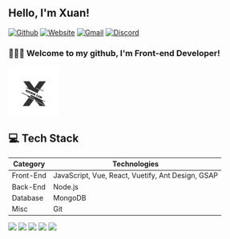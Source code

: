 ## Hello, I'm Xuan!
[![Github](https://img.shields.io/badge/-Github-333?style=flat&logo=Github&logoColor=white)](https://github.com/xuanlin129)
[![Website](https://img.shields.io/badge/-Website-orange?style=flat&logo=GoogleChrome&logoColor=white)](https://xuanlin129.github.io)
[![Gmail](https://img.shields.io/badge/-Gmail-c14438?style=flat&logo=Gmail&logoColor=white)](mailto:xuan.lin129@gmail.com)
[![Discord](https://img.shields.io/badge/-Discord-5865F2?logo=discord&logoColor=white)](https://discordapp.com/users/Xuan#3145)
<!--[![Linkedin](https://img.shields.io/badge/-Linkedin-blue?style=flat&logo=Linkedin&logoColor=white)]()-->

### 🧑🏻‍💻 Welcome to my github, I'm Front-end Developer!

<img align="center" src="/images/logo-xuan.png" width="20%">

## 💻 Tech Stack

| Category     | Technologies |
|-------------|--------------|
| Front-End   | JavaScript, Vue, React, Vuetify, Ant Design, GSAP |
| Back-End    | Node.js |
| Database    | MongoDB |
| Misc        | Git |

<!-- <xuan>About me</lin>
<good>Front-end Developer, Web Designer</good> 
    
#### Languages and Tools:
  <div align="left" width="50%"> 
    <img src="https://raw.githubusercontent.com/devicons/devicon/master/icons/html5/html5-original-wordmark.svg" alt="html5" width="40" height="40"/>
    <img src="https://raw.githubusercontent.com/devicons/devicon/master/icons/css3/css3-original-wordmark.svg" alt="css3" width="40" height="40"/>
    <img src="https://camo.githubusercontent.com/3fd9366fc9c6ab48dc26c1d989cf5ffadc55d5266ed49c67efa5931fd3a83ec9/68747470733a2f2f676574626f6f7473747261702e636f6d2f646f63732f352e332f6173736574732f6272616e642f626f6f7473747261702d6c6f676f2d736861646f772e706e67" alt="bootstrap" width="40" height="40"/>
    <img src="https://raw.githubusercontent.com/devicons/devicon/master/icons/sass/sass-original.svg" alt="sass" width="40" height="40"/>
    <img src="https://avatars.githubusercontent.com/u/2386673?s=48&v=4" alt="sass" width="40" height="40"/>
    <br>
    <img src="https://raw.githubusercontent.com/devicons/devicon/master/icons/javascript/javascript-original.svg" alt="javascript" width="40" height="40"/>
    <img src="https://raw.githubusercontent.com/devicons/devicon/master/icons/vuejs/vuejs-original-wordmark.svg" alt="vuejs" width="40" height="40"/>
    <img src="https://bestofjs.org/logos/vuetify.svg" alt="vuetify" width="40" height="40"/>
    <img src="https://raw.githubusercontent.com/devicons/devicon/master/icons/nodejs/nodejs-original-wordmark.svg" alt="nodejs" width="40" height="40"/>
    <img src="https://raw.githubusercontent.com/devicons/devicon/master/icons/mongodb/mongodb-original-wordmark.svg" alt="mongodb" width="40" height="40"/>
    <img src="https://www.vectorlogo.zone/logos/git-scm/git-scm-icon.svg" alt="git" width="40" height="40"/>
    <br>
    <img src="https://www.vectorlogo.zone/logos/figma/figma-icon.svg" alt="figma" width="40" height="40"/> 
    <img src="https://www.vectorlogo.zone/logos/adobe_illustrator/adobe_illustrator-icon.svg" alt="illustrator" width="40" height="40"/>
    <img src="https://avatars.githubusercontent.com/u/4542585?s=200&v=4" alt="photoshop" width="40" height="40"/>
  </div>
  -->

  ![](http://github-profile-summary-cards.vercel.app/api/cards/profile-details?username=xuanlin129&theme=apprentice)
  ![](http://github-profile-summary-cards.vercel.app/api/cards/repos-per-language?username=xuanlin129&theme=apprentice)
  ![](http://github-profile-summary-cards.vercel.app/api/cards/most-commit-language?username=xuanlin129&theme=apprentice)
  ![](http://github-profile-summary-cards.vercel.app/api/cards/stats?username=xuanlin129&theme=apprentice)
  ![](http://github-profile-summary-cards.vercel.app/api/cards/productive-time?username=xuanlin129&theme=apprentice&utcOffset=8)

<!--<div align="center">
  <a href="https://spotify-github-profile.kittinanx.com/api/view?uid=31ljg53skxio2foe5evh2n7qz3qi&redirect=true" target="_blank">
    <img src="https://spotify-github-profile.kittinanx.com/api/view?uid=31ljg53skxio2foe5evh2n7qz3qi&cover_image=true&theme=default&show_offline=false&background_color=121212&interchange=true&bar_color=53b14f&bar_color_cover=true" />
  </a>
</div>-->

<!--<p><img align="center" src="https://github-readme-streak-stats.herokuapp.com/?user=xuanlin129&" alt="xuanlin129" /></p>-->

<!--
![](http://github-profile-summary-cards.vercel.app/api/cards/repos-per-language?username=xuanlin&theme=apprentice)&nbsp;&nbsp;&nbsp;&nbsp;&nbsp;![](http://github-profile-summary-cards.vercel.app/api/cards/most-commit-language?username=xuanlin&theme=apprentice)
--->

<!---
xuanlin129/xuanlin129 is a ✨ special ✨ repository because its `README.md` (this file) appears on your GitHub profile.
You can click the Preview link to take a look at your changes.
--->
